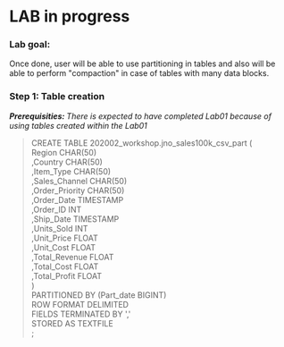 # <b> LAB in progress </b>


### Lab goal: 
Once done, user will be able to use partitioning in tables and also will be able to perform "compaction" in case of tables with many data blocks.

### Step 1: Table creation 

<i> <b> Prerequisities: </b> There is expected to have completed Lab01 because of using tables created within the Lab01 </i> 


> CREATE TABLE 202002_workshop.jno_sales100k_csv_part ( <br>
> Region CHAR(50) <br>
> ,Country CHAR(50) <br>
> ,Item_Type CHAR(50) <br>
> ,Sales_Channel CHAR(50) <br>
> ,Order_Priority CHAR(50) <br>
> ,Order_Date TIMESTAMP <br>
> ,Order_ID INT <br>
> ,Ship_Date TIMESTAMP <br>
> ,Units_Sold INT <br>
> ,Unit_Price FLOAT <br>
> ,Unit_Cost FLOAT <br>
> ,Total_Revenue FLOAT <br>
> ,Total_Cost FLOAT <br>
> ,Total_Profit FLOAT <br>
> ) <br>
> PARTITIONED BY (Part_date BIGINT) <br>
> ROW FORMAT DELIMITED <br>
> FIELDS TERMINATED BY ',' <br>
> STORED AS TEXTFILE <br>
> ; <br>
